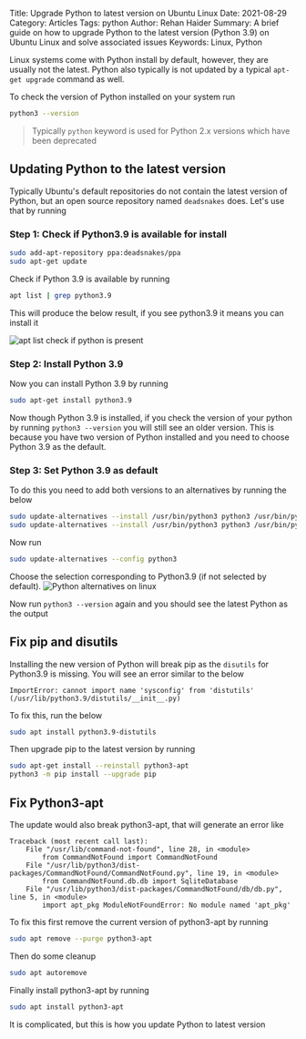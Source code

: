 Title: Upgrade Python to latest version on Ubuntu Linux
Date: 2021-08-29
Category: Articles
Tags: python
Author: Rehan Haider
Summary: A brief guide on how to upgrade Python to the latest version (Python 3.9) on Ubuntu Linux and solve associated issues
Keywords: Linux, Python

Linux systems come with Python install by default, however, they are usually not the latest. Python also typically is not updated by a typical `apt-get upgrade` command as well. 

To check the version of Python installed on your system run
```bash
python3 --version
```
> Typically `python` keyword is used for Python 2.x versions which have been deprecated

## Updating Python to the latest version 
Typically Ubuntu's default repositories do not contain the latest version of Python, but an open source repository named `deadsnakes` does. Let's use that by running

### Step 1: Check if Python3.9 is available for install
```bash
sudo add-apt-repository ppa:deadsnakes/ppa
sudo apt-get update
```

Check if Python 3.9 is available by running

```bash
apt list | grep python3.9
```

This will produce the below result, if you see python3.9 it means you can install it

![apt list check if python is present]({static}/images/s0022/apt_list.png)

### Step 2: Install Python 3.9
Now you can install Python 3.9 by running

```bash 
sudo apt-get install python3.9
```

Now though Python 3.9 is installed, if you check the version of your python by running `python3 --version` you will still see an older version. This is because you have two version of Python installed and you need to choose Python 3.9 as the default. 

### Step 3: Set Python 3.9 as default
To do this you need to add both versions to an alternatives by running the below

```bash
sudo update-alternatives --install /usr/bin/python3 python3 /usr/bin/python3.6 1
sudo update-alternatives --install /usr/bin/python3 python3 /usr/bin/python3.9 2
```

Now run 
```bash
sudo update-alternatives --config python3
```

Choose the selection corresponding to Python3.9 (if not selected by default). 
![Python alternatives on linux]({static}/images/s0022/apt_list.png)

Now run `python3 --version` again and you should see the latest Python as the output

## Fix pip and disutils
Installing the new version of Python will break pip as the `disutils` for Python3.9 is missing. You will see an error similar to the below

```text
ImportError: cannot import name 'sysconfig' from 'distutils' (/usr/lib/python3.9/distutils/__init__.py)
```

To fix this, run the below
```bash
sudo apt install python3.9-distutils
```

Then upgrade pip to the latest version by running

```bash
sudo apt-get install --reinstall python3-apt
python3 -m pip install --upgrade pip
```

## Fix Python3-apt 

The update would also break python3-apt, that will generate an error like
```text
Traceback (most recent call last):   
    File "/usr/lib/command-not-found", line 28, in <module>     
        from CommandNotFound import CommandNotFound   
    File "/usr/lib/python3/dist-packages/CommandNotFound/CommandNotFound.py", line 19, in <module>     
        from CommandNotFound.db.db import SqliteDatabase   
    File "/usr/lib/python3/dist-packages/CommandNotFound/db/db.py", line 5, in <module>     
        import apt_pkg ModuleNotFoundError: No module named 'apt_pkg'
```

To fix this first remove the current version of python3-apt by running
```bash
sudo apt remove --purge python3-apt
```

Then do some cleanup
```bash
sudo apt autoremove
```

Finally install python3-apt by running
```bash
sudo apt install python3-apt
```

It is complicated, but this is how you update Python to latest version